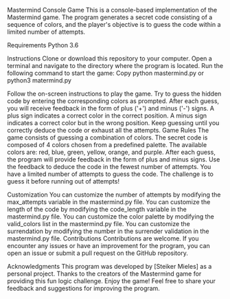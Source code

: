 Mastermind Console Game
This is a console-based implementation of the Mastermind game. The program generates a secret code consisting of a sequence of colors, and the player's objective is to guess the code within a limited number of attempts.

Requirements
Python 3.6

Instructions
Clone or download this repository to your computer.
Open a terminal and navigate to the directory where the program is located.
Run the following command to start the game:
Copy
python mastermind.py or python3 matermind.py

Follow the on-screen instructions to play the game.
Try to guess the hidden code by entering the corresponding colors as prompted.
After each guess, you will receive feedback in the form of plus ('+') and minus ('-') signs.
A plus sign indicates a correct color in the correct position.
A minus sign indicates a correct color but in the wrong position.
Keep guessing until you correctly deduce the code or exhaust all the attempts.
Game Rules
The game consists of guessing a combination of colors.
The secret code is composed of 4 colors chosen from a predefined palette.
The available colors are: red, blue, green, yellow, orange, and purple.
After each guess, the program will provide feedback in the form of plus and minus signs.
Use the feedback to deduce the code in the fewest number of attempts.
You have a limited number of attempts to guess the code. The challenge is to guess it before running out of attempts!

Customization
You can customize the number of attempts by modifying the max_attempts variable in the mastermind.py file.
You can customize the length of the code by modifying the code_length variable in the mastermind.py file.
You can customize the color palette by modifying the valid_colors list in the mastermind.py file.
You can customize the surrendation by modifying the number in the surrender validation in the mastermind.py file.
Contributions
Contributions are welcome. If you encounter any issues or have an improvement for the program, you can open an issue or submit a pull request on the GitHub repository.

Acknowledgments
This program was developed by [Steiker Mieles] as a personal project.
Thanks to the creators of the Mastermind game for providing this fun logic challenge.
Enjoy the game! Feel free to share your feedback and suggestions for improving the program.
